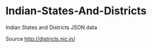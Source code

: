 # Indian-States-And-Districts
Indian States and Districts JSON data

Source
http://districts.nic.in/
